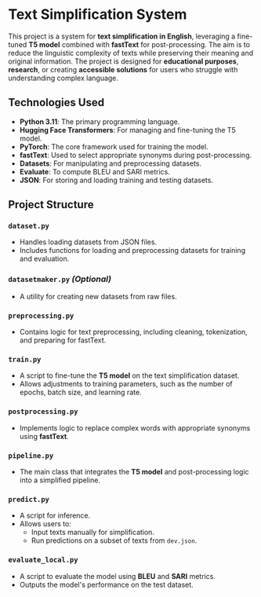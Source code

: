 # Text Simplification System

This project is a system for **text simplification in English**, leveraging a fine-tuned **T5 model** combined with **fastText** for post-processing. The aim is to reduce the linguistic complexity of texts while preserving their meaning and original information. The project is designed for **educational purposes**, **research**, or creating **accessible solutions** for users who struggle with understanding complex language.

## Technologies Used
- **Python 3.11**: The primary programming language.
- **Hugging Face Transformers**: For managing and fine-tuning the T5 model.
- **PyTorch**: The core framework used for training the model.
- **fastText**: Used to select appropriate synonyms during post-processing.
- **Datasets**: For manipulating and preprocessing datasets.
- **Evaluate**: To compute BLEU and SARI metrics.
- **JSON**: For storing and loading training and testing datasets.

## Project Structure

### `dataset.py`
- Handles loading datasets from JSON files.
- Includes functions for loading and preprocessing datasets for training and evaluation.

### `datasetmaker.py` *(Optional)*
- A utility for creating new datasets from raw files.

### `preprocessing.py`
- Contains logic for text preprocessing, including cleaning, tokenization, and preparing for fastText.

### `train.py`
- A script to fine-tune the **T5 model** on the text simplification dataset.
- Allows adjustments to training parameters, such as the number of epochs, batch size, and learning rate.

### `postprocessing.py`
- Implements logic to replace complex words with appropriate synonyms using **fastText**.

### `pipeline.py`
- The main class that integrates the **T5 model** and post-processing logic into a simplified pipeline.

### `predict.py`
- A script for inference.
- Allows users to:
  - Input texts manually for simplification.
  - Run predictions on a subset of texts from `dev.json`.

### `evaluate_local.py`
- A script to evaluate the model using **BLEU** and **SARI** metrics.
- Outputs the model's performance on the test dataset.

